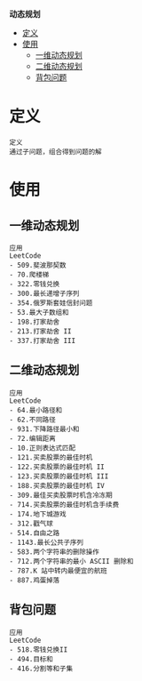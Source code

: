 **动态规划**
- [定义](#定义)
- [使用](#使用)
  - [一维动态规划](#一维动态规划)
  - [二维动态规划](#二维动态规划)
  - [背包问题](#背包问题)

# 定义 #
```
定义
通过子问题，组合得到问题的解
```


# 使用 #
## 一维动态规划 ##
```
应用
LeetCode
- 509.斐波那契数
- 70.爬楼梯
- 322.零钱兑换
- 300.最长递增子序列
- 354.俄罗斯套娃信封问题
- 53.最大子数组和
- 198.打家劫舍
- 213.打家劫舍 II
- 337.打家劫舍 III
```

## 二维动态规划 ##
```
应用  
LeetCode
- 64.最小路径和
- 62.不同路径
- 931.下降路径最小和
- 72.编辑距离
- 10.正则表达式匹配
- 121.买卖股票的最佳时机
- 122.买卖股票的最佳时机 II
- 123.买卖股票的最佳时机 III
- 188.买卖股票的最佳时机 IV
- 309.最佳买卖股票时机含冷冻期
- 714.买卖股票的最佳时机含手续费
- 174.地下城游戏
- 312.戳气球
- 514.自由之路
- 1143.最长公共子序列
- 583.两个字符串的删除操作
- 712.两个字符串的最小 ASCII 删除和
- 787.K 站中转内最便宜的航班
- 887.鸡蛋掉落
```

## 背包问题 ##
```
应用    
LeetCode  
- 518.零钱兑换II
- 494.目标和
- 416.分割等和子集
```